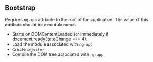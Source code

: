 ## Bootstrap

Requires `ng-app` attribute to the root of the application. The value of this attribute should be a module name.

* Starts on DOMContentLoaded (or immediately if document.readyStateChange === 4).
* Load the module associated with `ng-app`
* Create `injector`
* Compile the DOM tree associated with `ng-app`
